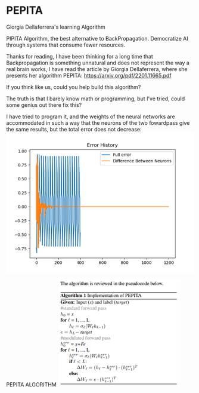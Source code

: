 # PEPITA
Giorgia Dellaferrera's learning Algorithm

PIPITA Algorithm, the best alternative to BackPropagation.
Democratize AI through systems that consume fewer resources.

Thanks for reading, I have been thinking for a long time that Backpropagation is something unnatural and does not represent the way a real brain works, I have read the article by Giorgia Dellaferrera, where she presents her algorithm PEPITA:
https://arxiv.org/pdf/2201.11665.pdf

If you think like us, could you help build this algorithm?

The truth is that I barely know math or programming, but I've tried, could some genius out there fix this?

I have tried to program it, and the weights of the neural networks are accommodated in such a way that the neurons of the two fowardpass give the same results, but the total error does not decrease:
![alt text](https://github.com/ManuVege/PEPITA/blob/main/Result.png?raw=true)


PEPITA ALGORITHM
![alt text](https://github.com/ManuVege/PEPITA/blob/main/Pepita.png?raw=true)
